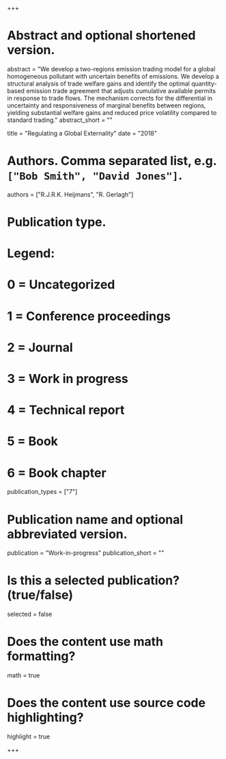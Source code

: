 +++
# Abstract and optional shortened version.
abstract = "We develop a two-regions emission trading model for a global homogeneous pollutant with uncertain benefits of emissions. We develop a structural analysis of trade welfare gains and identify the optimal quantity-based emission trade agreement that adjusts cumulative available permits in response to trade flows. The mechanism corrects for the differential in uncertainty and responsiveness of marginal benefits between regions, yielding substantial welfare gains and reduced price volatility compared to standard trading."
abstract_short = ""

title = "Regulating a Global Externality"
date = "2018"

# Authors. Comma separated list, e.g. `["Bob Smith", "David Jones"]`.
authors = ["R.J.R.K. Heijmans", "R. Gerlagh"]

# Publication type.
# Legend:
# 0 = Uncategorized
# 1 = Conference proceedings
# 2 = Journal
# 3 = Work in progress
# 4 = Technical report
# 5 = Book
# 6 = Book chapter
publication_types = ["7"]

# Publication name and optional abbreviated version.
publication = "Work-in-progress"
publication_short = ""

# Is this a selected publication? (true/false)
selected = false


# Does the content use math formatting?
math = true

# Does the content use source code highlighting?
highlight = true

+++

